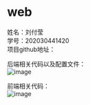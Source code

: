 # web
姓名：刘付莹  
学号：202030441420  
项目github地址：    
  
后端相关代码以及配置文件：  
![image](https://user-images.githubusercontent.com/77394493/221335278-50526697-58ec-4ec4-900c-bf75b5fe406b.png)  
  
  前端相关代码：  
  ![image](https://user-images.githubusercontent.com/77394493/221335313-e8fc046d-10d8-49db-b921-f5a4f2e3f6c8.png)  
    

